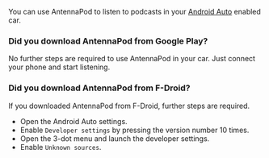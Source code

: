 You can use AntennaPod to listen to podcasts in your [Android
Auto](https://www.android.com/auto/) enabled car.

### Did you download AntennaPod from **Google Play**?

No further steps are required to use AntennaPod in your car. Just connect your
phone and start listening.

### Did you download AntennaPod from **F-Droid**?

If you downloaded AntennaPod from F-Droid, further steps are required.

- Open the Android Auto settings.
- Enable `Developer settings` by pressing the version number 10 times.
- Open the 3-dot menu and launch the developer settings.
- Enable `Unknown sources`.
